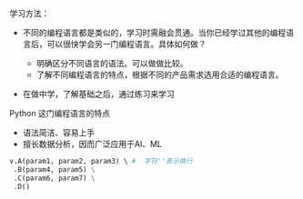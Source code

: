 学习方法：

- 不同的编程语言都是类似的，学习时需融会贯通。当你已经学过其他的编程语言后，可以很快学会另一门编程语言。具体如何做？
  - 明确区分不同语言的语法。可以做做比较。
  - 了解不同编程语言的特点，根据不同的产品需求选用合适的编程语言。

- 在做中学，了解基础之后，通过练习来学习





Python 这门编程语言的特点

- 语法简洁、容易上手
- 擅长数据分析，因而广泛应用于AI、ML



```python
v.A(param1, param2, param3) \ #  字符''表示换行
 .B(param4, param5) \
 .C(param6, param7) \
 .D()
```




